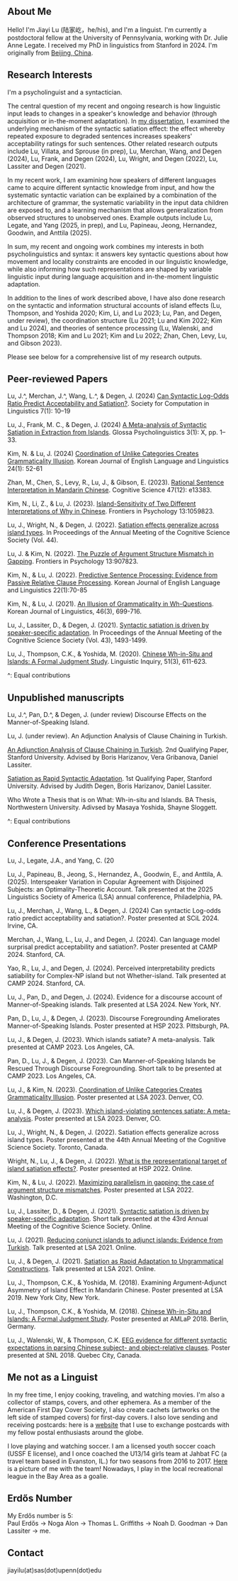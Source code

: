 ## About Me

Hello! I'm Jiayi Lu (陆家屹，he/his), and I'm a linguist. I'm currently a postdoctoral fellow at the University of Pennsylvania, working with Dr. Julie Anne Legate. I received my PhD in linguistics from Stanford in 2024. I'm originally from [Beijing, China](https://www.google.com/maps/@39.9108518,116.3857858,18.51z?entry=ttu).

## Research Interests

I'm a psycholinguist and a syntactician.

The central question of my recent and ongoing research is how linguistic input leads to changes in a speaker's knowledge and behavior (through acquisition or in-the-moment adaptation). In [my dissertation](https://www.researchgate.net/publication/381157061_Linguistic_Adaptation_to_Unacceptable_Sentences), I examined the underlying mechanism of the syntactic satiation effect: the effect whereby repeated exposure to degraded sentences increases speakers' acceptability ratings for such sentences. Other related research outputs include Lu, Villata, and Sprouse (in prep), Lu, Merchan, Wang, and Degen (2024), Lu, Frank, and Degen (2024), Lu, Wright, and Degen (2022), Lu, Lassiter and Degen (2021). 

In my recent work, I am examining how speakers of different languages came to acquire different syntactic knowledge from input, and how the systematic syntactic variation can be explained by a combination of the architecture of grammar, the systematic variability in the input data children are exposed to, and a learning mechanism that allows generalization from observed structures to unobserved ones. Example outputs include Lu, Legate, and Yang (2025, in prep), and Lu, Papineau, Jeong, Hernandez, Goodwin, and Anttila (2025). 

In sum, my recent and ongoing work combines my interests in both psycholinguistics and syntax: it answers key syntactic questions about how movement and locality constraints are encoded in our linguistic knowledge, while also informing how such representations are shaped by variable linguistic input during language acquisition and in-the-moment linguistic adaptation.

In addition to the lines of work described above, I have also done research on the syntactic and information structural accounts of island effects (Lu, Thompson, and Yoshida 2020; Kim, Li, and Lu 2023; Lu, Pan, and Degen, under review), the coordination structure (Lu 2021; Lu and Kim 2022; Kim and Lu 2024), and theories of sentence processing (Lu, Walenski, and Thompson 2018; Kim and Lu 2021; Kim and Lu 2022; Zhan, Chen, Levy, Lu, and Gibson 2023). 

Please see below for a comprehensive list of my research outputs. 

## Peer-reviewed Papers
Lu, J.^, Merchan, J.^, Wang, L.^, & Degen, J. (2024) [Can Syntactic Log-Odds Ratio Predict Acceptability and Satiation?](https://openpublishing.library.umass.edu/scil/article/id/2125/). Society for Computation in Linguistics 7(1): 10–19

Lu, J., Frank, M. C., & Degen, J. (2024) [A Meta-analysis of Syntactic Satiation in Extraction from Islands](https://escholarship.org/uc/item/33t7f9s4). Glossa Psycholinguistics 3(1): X, pp. 1–33. 

Kim, N. & Lu, J. (2024) [Coordination of Unlike Categories Creates Grammaticality Illusion](http://journal.kasell.or.kr/xml/39312/39312.pdf). Korean Journal of English Language and Linguistics 24(1): 52-61

Zhan, M., Chen, S., Levy, R., Lu, J., & Gibson, E. (2023). [Rational Sentence Interpretation in Mandarin Chinese](https://doi.org/10.1111/cogs.13383). Cognitive Science 47(12): e13383.

Kim, N., Li, Z., & Lu, J. (2023). [Island-Sensitivity of Two Different Interpretations of Why in Chinese](https://www.frontiersin.org/articles/10.3389/fpsyg.2022.1059823/full). Frontiers in Psychology 13:1059823.

Lu, J., Wright, N., & Degen, J. (2022). [Satiation effects generalize across island types](https://github.com/lu-jiayi/homepage/raw/master/cogsci_submission_camera_ready%20(1).pdf). In Proceedings of the Annual Meeting of the Cognitive Science Society (Vol. 44).

Lu, J. & Kim, N. (2022). [The Puzzle of Argument Structure Mismatch in Gapping](https://www.frontiersin.org/articles/10.3389/fpsyg.2022.907823/full). Frontiers in Psychology 13:907823. 

Kim, N., & Lu, J. (2022). [Predictive Sentence Processing: Evidence from Passive Relative Clause Processing](https://www.kci.go.kr/kciportal/landing/article.kci?arti_id=ART002812645). Korean Journal of English Language and Linguistics 22(1):70-85

Kim, N., & Lu, J. (2021). [An Illusion of Grammaticality in Wh-Questions](https://www.kci.go.kr/kciportal/landing/article.kci?arti_id=ART002760375). Korean Journal of Linguistics, 46(3), 699-716.

Lu, J., Lassiter, D., & Degen, J. (2021). [Syntactic satiation is driven by speaker-specific adaptation](https://github.com/lu-jiayi/homepage/raw/master/cogsci21a-sub2245-cam-i9.pdf). In Proceedings of the Annual Meeting of the Cognitive Science Society (Vol. 43), 1493-1499.

Lu, J., Thompson, C.K., & Yoshida, M. (2020). [Chinese Wh-in-Situ and Islands: A Formal Judgment Study](https://doi.org/10.1162/ling_a_00343). Linguistic Inquiry, 51(3), 611-623.

^: Equal contributions

## Unpublished manuscripts

Lu, J.^, Pan, D.^, & Degen, J. (under review) Discourse Effects on the Manner-of-Speaking Island.

Lu, J. (under review). An Adjunction Analysis of Clause Chaining in Turkish. 

[An Adjunction Analysis of Clause Chaining in Turkish](https://drive.google.com/file/d/161Gf1ljyE4PlvMR395RzCXI8l_nvTzZZ/view?usp=sharing). 2nd Qualifying Paper, Stanford University. Advised by Boris Harizanov, Vera Gribanova, Daniel Lassiter.

[Satiation as Rapid Syntactic Adaptation](https://drive.google.com/file/d/12MjqBQAQ8i1vr74vrn0e3w5hBTAUN7K4/view?usp=sharing). 1st Qualifying Paper, Stanford University. Advised by Judith Degen, Boris Harizanov, Daniel Lassiter.

Who Wrote a Thesis that is on What: Wh-in-situ and Islands. BA Thesis, Northwestern University. Adivsed by Masaya Yoshida, Shayne Sloggett. 

^: Equal contributions

## Conference Presentations

Lu, J., Legate, J.A., and Yang, C. (20

Lu, J., Papineau, B., Jeong, S., Hernandez, A., Goodwin, E., and Anttila, A. (2025). Interspeaker Variation in Copular Agreement with Disjoined Subjects: an Optimality-Theoretic Account. Talk presented at the 2025 Linguistics Society of America (LSA) annual conference, Philadelphia, PA.

Lu, J., Merchan, J., Wang, L., & Degen, J. (2024) Can syntactic Log-odds ratio predict acceptability and satiation?. Poster presented at SCiL 2024. Irvine, CA.

Merchan, J., Wang, L., Lu, J., and Degen, J. (2024). Can language model surprisal predict acceptability and satiation?. Poster presented at CAMP 2024. Stanford, CA.

Yao, R., Lu, J., and Degen, J. (2024). Perceived interpretability predicts satiability for Complex-NP island but not Whether-island. Talk presented at CAMP 2024. Stanford, CA.

Lu, J., Pan, D., and Degen, J. (2024). Evidence for a discourse account of Manner-of-Speaking islands. Talk presented at LSA 2024. New York, NY.

Pan, D., Lu, J., & Degen, J. (2023). Discourse Foregrounding Ameliorates Manner-of-Speaking Islands. Poster presented at HSP 2023. Pittsburgh, PA.

Lu, J., & Degen, J. (2023). Which islands satiate? A meta-analysis. Talk presented at CAMP 2023. Los Angeles, CA. 

Pan, D., Lu, J., & Degen, J. (2023). Can Manner-of-Speaking Islands be Rescued Through Discourse Foregrounding. Short talk to be presented at CAMP 2023. Los Angeles, CA.

Lu, J., & Kim, N. (2023). [Coordination of Unlike Categories Creates Grammaticality Illusion](https://github.com/lu-jiayi/homepage/raw/master/LSA2023_coord_poster.pdf). Poster presented at LSA 2023. Denver, CO. 

Lu, J., & Degen, J. (2023). [Which island-violating sentences satiate: A meta-analysis](https://stanford.box.com/s/xhjwoxsyq1was7revdg9g7ppwzlo1xso). Poster presented at LSA 2023. Denver, CO.

Lu, J., Wright, N., & Degen, J. (2022). Satiation effects generalize across island types. Poster presented at the 44th Annual Meeting of the Cognitive Science Society. Toronto, Canada.

Wright, N., Lu, J., & Degen, J. (2022). [What is the representational target of island satiation effects?](https://virtual.oxfordabstracts.com/#/event/public/2562/submission/164). Poster presented at HSP 2022. Online. 

Kim, N., & Lu, J. (2022). [Maximizing parallelism in gapping: the case of argument structure mismatches](https://github.com/lu-jiayi/homepage/blob/master/lsa2022_poster.pdf). Poster presented at LSA 2022. Washington, D.C.

Lu, J., Lassiter, D., & Degen, J. (2021). [Syntactic satiation is driven by speaker-specific adaptation](https://github.com/lu-jiayi/homepage/raw/master/cogsci21a-sub2245-cam-i9.pdf). Short talk presented at the 43rd Annual Meeting of the Cognitive Science Society. Online.

Lu, J. (2021). [Reducing conjunct islands to adjunct islands: Evidence from Turkish](https://stanford.box.com/s/2ze12u2bgpv2sne91bfolgwaf0w7ef6k). Talk presented at LSA 2021. Online.

Lu, J., & Degen, J. (2021). [Satiation as Rapid Adaptation to Ungrammatical Constructions](https://stanford.box.com/s/oqkk1qief6eootsxdu3y2t5z9497bm5t). Talk presented at LSA 2021. Online. 

Lu, J., Thompson, C.K., & Yoshida, M. (2018). Examining Argument-Adjunct Asymmetry of Island Effect in Mandarin Chinese. Poster presented at LSA 2019. New York City, New York.

Lu, J., Thompson, C.K., & Yoshida, M. (2018). [Chinese Wh-in-Situ and Islands: A Formal Judgment Study](https://cpb-us-e1.wpmucdn.com/sites.northwestern.edu/dist/8/1599/files/2017/01/AMLaP2018-v1-1v3qtms.pdf). Poster presented at AMLaP 2018. Berlin, Germany.

Lu, J., Walenski, W., & Thompson, C.K. [EEG evidence for different syntactic expectations in parsing Chinese subject- and object-relative clauses](https://github.com/lu-jiayi/Jiayi-Lu/blob/master/final-Chinese-Sentence-Processing_SNL2018_JL_MW_CT-V2-25lkw4h.pdf). Poster presented at SNL 2018. Quebec City, Canada.

## Me not as a Linguist
In my free time, I enjoy cooking, traveling, and watching movies. I'm also a collector of stamps, covers, and other ephemera. As a member of the American First Day Cover Society, I also create cachets (artworks on the left side of stamped covers) for first-day covers. I also love sending and receiving postcards: here is a [website](https://www.postcrossing.com/) that I use to exchange postcards with my fellow postal enthusiasts around the globe.    

I love playing and watching soccer. I am a licensed youth soccer coach (USSF E license), and I once coached the U13/14 girls team at Jahbat FC (a travel team based in Evanston, IL.) for two seasons from 2016 to 2017. [Here](https://github.com/lu-jiayi/homepage/raw/master/unnamed.jpg) is a picture of me with the team! Nowadays, I play in the local recreational league in the Bay Area as a goalie. 

## Erdős Number
My Erdős number is 5: 	
Paul Erdős -> Noga Alon -> Thomas L. Griffiths -> Noah D. Goodman -> Dan Lassiter -> me.

## Contact

jiayilu(at)sas(dot)upenn(dot)edu
